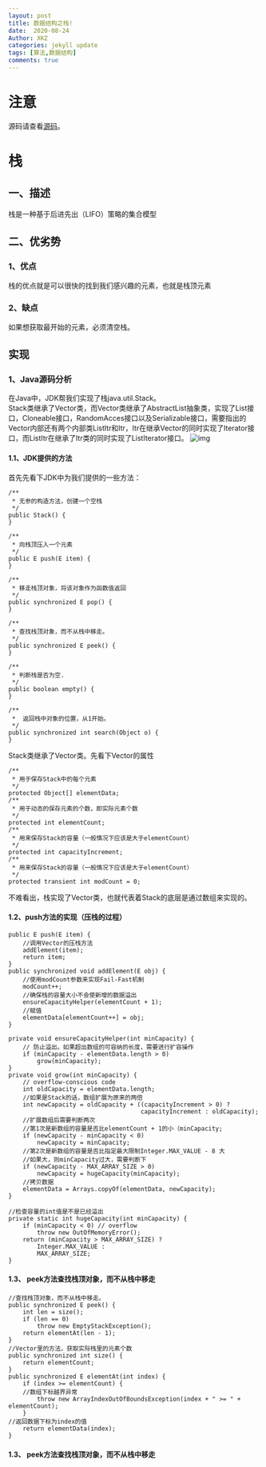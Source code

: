 ```yaml
---
layout: post
title: 数据结构之栈!
date:  2020-08-24
Author: XKZ
categories: jekyll update
tags: [算法,数据结构]
comments: true
---
```

# 注意
源码请查看[源码](https://github.com/xukaizhong188/leetcode "源码")。
# 栈
## 一、描述
栈是一种基于后进先出（LIFO）策略的集合模型
## 二、优劣势
### 1、优点
栈的优点就是可以很快的找到我们感兴趣的元素，也就是栈顶元素
### 2、缺点
如果想获取最开始的元素，必须清空栈。
## 实现
### 1、Java源码分析

在Java中，JDK帮我们实现了栈java.util.Stack。     
Stack类继承了Vector类，而Vector类继承了AbstractList抽象类，实现了List接口，Cloneable接口，RandomAcces接口以及Serializable接口，需要指出的Vector内部还有两个内部类ListItr和Itr，Itr在继承Vector的同时实现了Iterator接口，而ListItr在继承了Itr类的同时实现了ListIterator接口。
![img](https://xukaizhong188.github.io/HelloProgrammer/images/2020-08-24/pic1.png)
#### 1.1、JDK提供的方法
首先先看下JDK中为我们提供的一些方法：

    /**
     * 无参的构造方法，创建一个空栈
     */
    public Stack() {
    }

    /**
     * 向栈顶压入一个元素
     */
    public E push(E item) {
    }

    /**
     * 移走栈顶对象，将该对象作为函数值返回
     */
    public synchronized E pop() {
    }

    /**
     * 查找栈顶对象，而不从栈中移走。
     */
    public synchronized E peek() {
    }

    /**
     * 判断栈是否为空.
     */
    public boolean empty() {
    }

    /**
     *  返回栈中对象的位置，从1开始。
     */
    public synchronized int search(Object o) {
    }

Stack类继承了Vector类。先看下Vector的属性

    /**
     * 用于保存Stack中的每个元素
     */
    protected Object[] elementData;
    /**
     * 用于动态的保存元素的个数，即实际元素个数
     */
    protected int elementCount;
    /**
     * 用来保存Stack的容量（一般情况下应该是大于elementCount）
     */
    protected int capacityIncrement;
    /**
     * 用来保存Stack的容量（一般情况下应该是大于elementCount）
     */
    protected transient int modCount = 0;

不难看出，栈实现了Vector类，也就代表着Stack的底层是通过数组来实现的。   
#### 1.2、push方法的实现（压栈的过程）
    public E push(E item) {
        //调用Vector的压栈方法
        addElement(item);
        return item;
    }
    public synchronized void addElement(E obj) {
        //使用modCount参数来实现Fail-Fast机制
        modCount++;
        //确保栈的容量大小不会使新增的数据溢出
        ensureCapacityHelper(elementCount + 1);
        //赋值
        elementData[elementCount++] = obj;
    }
    
    private void ensureCapacityHelper(int minCapacity) {
        // 防止溢出。如果超出数组的可容纳的长度，需要进行扩容操作
        if (minCapacity - elementData.length > 0)
            grow(minCapacity);
    }
    private void grow(int minCapacity) {
        // overflow-conscious code
        int oldCapacity = elementData.length;
        //如果是Stack的话，数组扩展为原来的两倍
        int newCapacity = oldCapacity + ((capacityIncrement > 0) ?
                                         capacityIncrement : oldCapacity);
        //扩展数组后需要判断两次
        //第1次是新数组的容量是否比elementCount + 1的小（minCapacity;
        if (newCapacity - minCapacity < 0)
            newCapacity = minCapacity;
        //第2次是新数组的容量是否比指定最大限制Integer.MAX_VALUE - 8 大
        //如果大，则minCapacity过大，需要判断下
        if (newCapacity - MAX_ARRAY_SIZE > 0)
            newCapacity = hugeCapacity(minCapacity);
        //拷贝数据
        elementData = Arrays.copyOf(elementData, newCapacity);
    }

    //检查容量的int值是不是已经溢出 
    private static int hugeCapacity(int minCapacity) {
        if (minCapacity < 0) // overflow
            throw new OutOfMemoryError();
        return (minCapacity > MAX_ARRAY_SIZE) ?
            Integer.MAX_VALUE :
            MAX_ARRAY_SIZE;
    }
#### 1.3、 peek方法查找栈顶对象，而不从栈中移走
    //查找栈顶对象，而不从栈中移走。
    public synchronized E peek() {
        int len = size();
        if (len == 0)
            throw new EmptyStackException();
        return elementAt(len - 1);
    }
    //Vector里的方法，获取实际栈里的元素个数
    public synchronized int size() {
        return elementCount;
    }
    public synchronized E elementAt(int index) {
        if (index >= elementCount) {
        //数组下标越界异常
            throw new ArrayIndexOutOfBoundsException(index + " >= " + elementCount);
        }
    //返回数据下标为index的值
        return elementData(index);
    }
#### 1.3、 peek方法查找栈顶对象，而不从栈中移走
